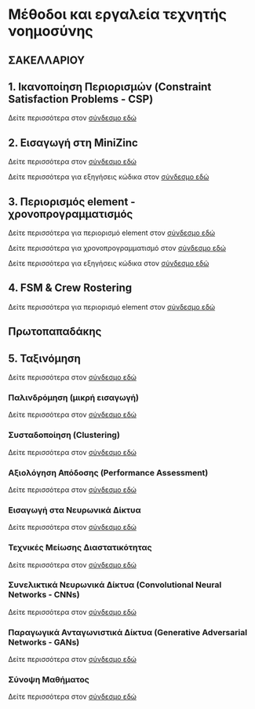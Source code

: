 # Μέθοδοι και εργαλεία τεχνητής νοημοσύνης

## ΣΑΚΕΛΛΑΡΙΟΥ

## 1. Ικανοποίηση Περιορισμών (Constraint Satisfaction Problems - CSP)

Δείτε περισσότερα στον [σύνδεσμο εδώ](1st_lecture.md)

## 2. Εισαγωγή στη MiniZinc

Δείτε περισσότερα στον [σύνδεσμο εδώ](2nd_lecture.md)

Δείτε περισσότερα για εξηγήσεις κώδικα στον [σύνδεσμο εδώ](2nd_lecture_code_explained.md)

## 3. Περιορισμός element - χρονοπρογραμματισμός

Δείτε περισσότερα για περιορισμό element στον [σύνδεσμο εδώ](3rd_lecture_element.md)

Δείτε περισσότερα για χρονοπρογραμματισμό στον [σύνδεσμο εδώ](3rd_lecture_scheduling.md)

Δείτε περισσότερα για εξηγήσεις κώδικα στον [σύνδεσμο εδώ](2rd_lecture_code_explained.md)

## 4. FSM & Crew Rostering

Δείτε περισσότερα για περιορισμό element στον [σύνδεσμο εδώ](4th_lecture_fsm.md)

## Πρωτοπαπαδάκης

## 5. Ταξινόμηση

Δείτε περισσότερα στον [σύνδεσμο εδώ](5th_lecture_%28L1p%29.md)

### Παλινδρόμηση (μικρή εισαγωγή)

Δείτε περισσότερα στον [σύνδεσμο εδώ](6th_lecture_%28L2p%29.md)

### Συσταδοποίηση (Clustering)

Δείτε περισσότερα στον [σύνδεσμο εδώ](7th_lecture_%28L3p%29.md)

### Αξιολόγηση Απόδοσης (Performance Assessment)

Δείτε περισσότερα στον [σύνδεσμο εδώ](8th_lecture_%28L4p%29.md)

### Εισαγωγή στα Νευρωνικά Δίκτυα

Δείτε περισσότερα στον [σύνδεσμο εδώ](9th_lecture_%28L5p%29.md)

### Τεχνικές Μείωσης Διαστατικότητας

Δείτε περισσότερα στον [σύνδεσμο εδώ](10th_lecture_%28L6p%29.md)

### Συνελικτικά Νευρωνικά Δίκτυα (Convolutional Neural Networks - CNNs)

Δείτε περισσότερα στον [σύνδεσμο εδώ](11th_lecture_%28L9p%29.md)

### Παραγωγικά Ανταγωνιστικά Δίκτυα (Generative Adversarial Networks - GANs)

Δείτε περισσότερα στον [σύνδεσμο εδώ](12th_lecture_%28L10p%29.md)

### Σύνοψη Μαθήματος

Δείτε περισσότερα στον [σύνδεσμο εδώ](13th_lecture_%28L11p%29.md)

